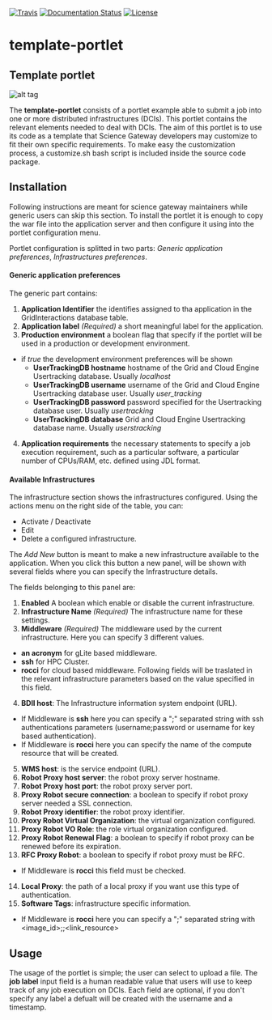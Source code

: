[![Travis](http://img.shields.io/travis/csgf/template-portlet/master.png)](https://travis-ci.org/csgf/template-portlet)
[![Documentation Status](https://readthedocs.org/projects/csgf/badge/?version=latest)](http://csgf.readthedocs.io/en/latest/template-portlet/docs/)
[![License](https://img.shields.io/github/license/csgf/template-portlet.svg?style?flat)](http://www.apache.org/licenses/LICENSE-2.0.txt)

# template-portlet #
## Template portlet ##

![alt tag](https://github.com/sci-gaia/template-portlet/blob/master/docroot/images/AppLogo.png?raw=true)

The **template-portlet** consists of a portlet example able to submit a job into one or more distributed infrastructures (DCIs). This portlet contains the relevant elements needed to deal with DCIs. The aim of this portlet is to use its code as a template that Science Gateway developers may customize to fit their own specific requirements. To make easy the customization process, a customize.sh bash script is included inside the source code package.

## Installation ##

Following instructions are meant for science gateway maintainers while generic users can skip this section.
To install the portlet it is enough to copy the war file into the application server and then configure it using into the portlet configuration menu.

Portlet configuration is splitted in two parts: *Generic application preferences*, *Infrastructures preferences*.

#### Generic application preferences ####

The generic part contains:

1. **Application Identifier** the identifies assigned to tha application in the  GridInteractions database table.
2. **Application label** *(Required)* a short meaningful label for the application.
3. **Production environment** a boolean flag that specify if the portlet will be used in a production or development environment.
  - if *true* the development environment preferences will be shown
    - **UserTrackingDB hostname** hostname of the Grid and Cloud Engine Usertracking database. Usually *localhost*
    - **UserTrackingDB username** username of the Grid and Cloud Engine Usertracking database user. Usually *user_tracking*
    - **UserTrackingDB password** password specified for the Usertracking database user. Usually *usertracking*
    - **UserTrackingDB database** Grid and Cloud Engine Usertracking database name. Usually *userstracking*
4. **Application requirements** the necessary statements to specify a job execution requirement, such as a particular software, a particular number of CPUs/RAM, etc. defined using JDL format.

#### Available Infrastructures ####

The infrastructure section shows the infrastructures configured. Using the actions menu on the right side of the table, you can:
- Activate / Deactivate
- Edit
- Delete
a configured infrastructure.

The *Add New* button is meant to make a new infrastructure available to the application. When you click this button a new panel, will be shown with several fields where you can specify the Infrastructure details.

The fields belonging to this panel are:

1. **Enabled** A boolean which enable or disable the current infrastructure.
2. **Infrastructure Name** *(Required)* The infrastructure name for these settings.
3. **Middleware** *(Required)* The middleware used by the current infrastructure. Here you can specify 3 different values.
  - **an acronym** for gLite based middleware.
  - **ssh** for HPC Cluster.
  - **rocci** for cloud based middleware.
  Following fields will be traslated in the relevant infrastructure parameters based on the value specified in this field.  
4. **BDII host**: The Infrastructure information system endpoint (URL).
  - If Middleware is **ssh** here you can specify a ";" separated string with ssh authentications parameters (username;password or username for key based authentication).
  - If Middleware is **rocci** here you can specify the name of the compute resource that will be created.
5. **WMS host**: is the service endpoint (URL).
6. **Robot Proxy host server**: the robot proxy server hostname.
7. **Robot Proxy host port**: the robot proxy server port.
8. **Proxy Robot secure connection**: a boolean to specify if robot proxy server needed a SSL connection.
9. **Robot Proxy identifier**: the robot proxy identifier.
10. **Proxy Robot Virtual Organization**: the virtual organization configured.
11. **Proxy Robot VO Role**: the role virtual organization configured.
12. **Proxy Robot Renewal Flag**: a boolean to specify if robot proxy can be renewed before its expiration.
13. **RFC Proxy Robot**: a boolean to specify if robot proxy must be RFC.
  - If Middleware is **rocci** this field must be checked.
14. **Local Proxy**: the path of a local proxy if you want use this type of authentication.
15. **Software Tags**: infrastructure specific information.
  - If Middleware is **rocci** here you can specify a ";" separated string with <image_id>;<flavor>;<link_resource>

## Usage ##
The usage of the portlet is simple; the user can select to upload a file. The **job label** input field is a human readable value that users will use to keep track of any job execution on DCIs. Each field are optional, if you don't specify any label a defualt will be created with the username and a timestamp.
